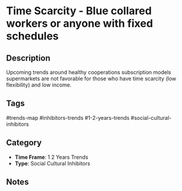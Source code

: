 # Time Scarcity - Blue collared workers or anyone with fixed schedules

## Description
Upcoming trends around healthy cooperations subscription models supermarkets are not favorable for those who have time scarcity (low flexibility) and low income.

## Tags
#trends-map #inhibitors-trends #1-2-years-trends #social-cultural-inhibitors

## Category
- **Time Frame**: 1 2 Years Trends
- **Type**: Social Cultural Inhibitors

## Notes
<!-- Add your notes here -->
